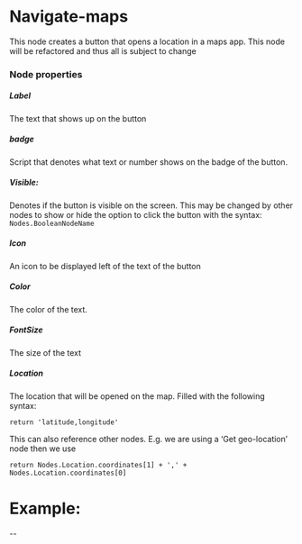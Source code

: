 # Navigate-maps
This node creates a button that opens a location in a maps app. This node will be refactored and thus all is subject to change

### Node properties
##### Label
The text that shows up on the button
##### badge
Script that denotes what text or number shows on the badge of the button.
##### Visible:
Denotes if the button is visible on the screen. This may be changed by other nodes to show or hide the option to click the button with the syntax: `Nodes.BooleanNodeName`
##### Icon
An icon to be displayed left of the text of the button
##### Color
The color of the text.
##### FontSize
The size of the text
##### Location
The location that will be opened on the map. Filled with the following syntax:

    return 'latitude,longitude'

This can also reference other nodes. E.g. we are using a ‘Get geo-location’ node then we use 

    return Nodes.Location.coordinates[1] + ',' + Nodes.Location.coordinates[0]


# Example:
--
